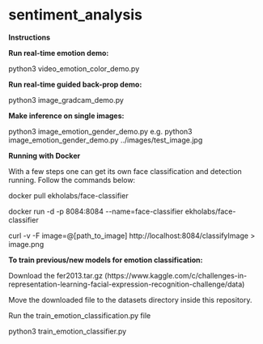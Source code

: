 # sentiment_analysis

<b>Instructions</b>
<p>
<b>Run real-time emotion demo:</b>
</p>
<p>
python3 video_emotion_color_demo.py
</p>

<b>Run real-time guided back-prop demo:</b>
<p>
python3 image_gradcam_demo.py
</p>

<p>
<b>Make inference on single images:</b>
 </p>
<p>
python3 image_emotion_gender_demo.py <image_path>
 e.g.
python3 image_emotion_gender_demo.py ../images/test_image.jpg
<p>
 
 <b>Running with Docker</b>
 <p>With a few steps one can get its own face classification and detection running. Follow the commands below:</p>
 <p>docker pull ekholabs/face-classifier</p>
<p>docker run -d -p 8084:8084 --name=face-classifier ekholabs/face-classifier</p>
 <p>curl -v -F image=@[path_to_image] http://localhost:8084/classifyImage > image.png</p>

<b>To train previous/new models for emotion classification:</b>
<p>Download the fer2013.tar.gz (https://www.kaggle.com/c/challenges-in-representation-learning-facial-expression-recognition-challenge/data)</p>

<p>Move the downloaded file to the datasets directory inside this repository.</p>
<p> Run the train_emotion_classification.py file</p>
<p>   python3 train_emotion_classifier.py</p>




